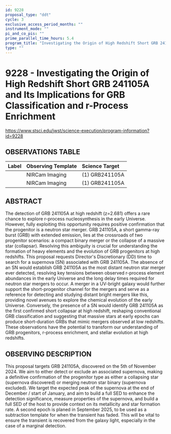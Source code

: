 ```yaml
---
id: 9228
proposal_type: "ddt"
cycle: 3
exclusive_access_period_months: ""
instrument_mode: ""
pi_and_co_pis: ""
prime_parallel_time_hours: 5.4
program_title: "Investigating the Origin of High Redshift Short GRB 241105A and Its Implications for GRB Classification and r-Process Enrichment"
type: ""
---
```

# 9228 - Investigating the Origin of High Redshift Short GRB 241105A and Its Implications for GRB Classification and r-Process Enrichment
https://www.stsci.edu/jwst/science-execution/program-information?id=9228
## OBSERVATIONS TABLE
| Label | Observing Template | Science Target |
| :---- | :----------------- | :------------- |
|       | NIRCam Imaging     | (1) GRB241105A |
|       | NIRCam Imaging     | (1) GRB241105A |

## ABSTRACT

The detection of GRB 241105A at high redshift (z=2.681) offers a rare chance to explore r-process nucleosynthesis in the early Universe. However, fully exploiting this opportunity requires positive confirmation that the progenitor is a neutron star merger. GRB 241105A, a short gamma-ray burst (GRB) with extended emission, lies at the crossroads of two progenitor scenarios: a compact binary merger or the collapse of a massive star (collapsar). Resolving this ambiguity is crucial for understanding the formation of heavy elements and the evolution of GRB progenitors at high redshifts.
This proposal requests Director's Discretionary (DD) time to search for a supernova (SN) associated with GRB 241105A. The absence of an SN would establish GRB 241105A as the most distant neutron star merger ever detected, resolving key tensions between observed r-process element abundances in the early Universe and the long delay times required for neutron star mergers to occur. A merger in a UV-bright galaxy would further support the short-progenitor channel for the mergers and serve as a reference for detecting and studying distant bright mergers like this, providing novel avenues to explore the chemical evolution of the early Universe. Conversely, the presence of a SN would identify GRB 241105A as the first confirmed short collapsar at high redshift, reshaping conventional GRB classification and suggesting that massive stars at early epochs can produce short-duration GRBs that mimic mergers observed at low redshifts. These observations have the potential to transform our understanding of GRB progenitors, r-process enrichment, and stellar evolution at high redshifts.

## OBSERVING DESCRIPTION

This proposal targets GRB 241105A, discovered on the 5th of November 2024. We aim to either detect or exclude an associated supernova, making a definitive confirmation of the progenitor type as either a collapsing star (supernova discovered) or merging neutron star binary (supernova excluded). We target the expected peak of the supernova at the end of December / start of January, and aim to build a full SED to enhance the detection significance, measure properties of the supernova, and build a full SED of the host to provide context on its metallicity and star formation rate.
A second epoch is planed in September 2025, to be used as a subtraction template for when the transient has faded. This will be vital to ensure the transient is recovered from the galaxy light, especially in the case of a marginal detection.